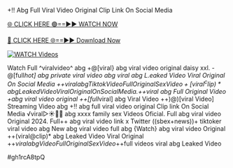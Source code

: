 +!! Abg Full Viral Video Original Clip Link On Social Media


[🌐 CLICK HERE 🟢==►► WATCH NOW](https://cutt.ly/ZrqxdKBg)

[🔴 CLICK HERE 🌐==►► Download Now](https://cutt.ly/ZrqxdKBg)

[![WATCH Videos](https://i.imgur.com/dJHk4Zq.gif)](https://cutt.ly/ZrqxdKBg)





























Watch Full ^viralvideo^ abg
+@[viral} abg viral video original daisy xxl. -@[full*hot] abg private viral video abg viral abg L.eaked Video Viral Original On Social Media +$+viral abg Tiktok Video Full Original Sex Video
+[viral^clip)* abg Leaked Video Viral Original On Social Media. +$+viral abg Full Original Video  +abg viral video original
++[full*viral] abg Viral Video
++)@)[viral Video] Streaming Video abg +!! abg full viral video original Clip link On Social Media
️√viral▷☀️👄💥 abg xxxx family sex Videos Oficial.
Full abg viral video Original 2024.
Full++ abg viral video link x Twitter
((sbex+news))+ tiktoker viral video abg New abg viral video full abg {Watch} abg viral video Original ++(viral@clip)* abg Leaked Video Viral Original +$+viral abg Video Full Original Sex Video +$+full videos viral abg Leaked Video


#gh1rcA8tpQ
